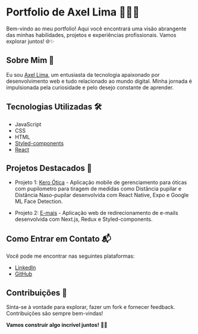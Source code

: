 # Portfolio de Axel Lima 👨‍💻🚀

Bem-vindo ao meu portfolio! Aqui você encontrará uma visão abrangente das minhas habilidades, projetos e experiências profissionais. Vamos explorar juntos! 🌐✨

## Sobre Mim 📝

Eu sou [Axel Lima](https://www.linkedin.com/in/axeellima/), um entusiasta da tecnologia apaixonado por desenvolvimento web e tudo relacionado ao mundo digital. Minha jornada é impulsionada pela curiosidade e pelo desejo constante de aprender.

## Tecnologias Utilizadas 🛠️

- JavaScript
- CSS
- HTML
- [Styled-components](https://styled-components.com/)
- [React](https://reactjs.org/)

## Projetos Destacados 🚀

- Projeto 1: [Kero Ótica](https://play.google.com/store/apps/details?id=com.kerootica.app) - Aplicação mobile de gerenciamento para óticas com pupilometro para tiragem de medidas como Distância pupilar e Distância Naso-pupilar desenvolvida com React Native, Expo e Google ML Face Detection.

- Projeto 2: [E-mais](https://e-mais.com/) - Aplicação web de redirecionamento de e-mails desenvolvida com Next.js, Redux e Styled-components.

## Como Entrar em Contato 📬

Você pode me encontrar nas seguintes plataformas:

- [LinkedIn](https://www.linkedin.com/in/axeellima/)
- [GitHub](https://github.com/Axeellima)

## Contribuições 🙌

Sinta-se à vontade para explorar, fazer um fork e fornecer feedback. Contribuições são sempre bem-vindas!

**Vamos construir algo incrível juntos!** 🚀😊
